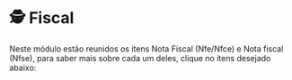 # 🕵️ Fiscal

Neste módulo estão reunidos os itens Nota Fiscal (Nfe/Nfce) e Nota fiscal (Nfse), para saber mais sobre cada um deles, clique no itens desejado abaixo:

